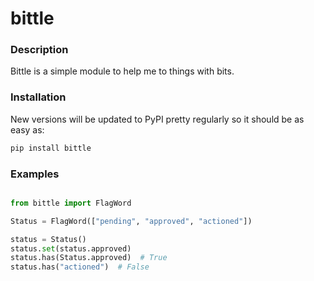 # bittle

### Description

Bittle is a simple module to help me to things with bits.

### Installation

New versions will be updated to PyPI pretty regularly so it should be as easy
as:

```bash
pip install bittle
```

### Examples

```python

from bittle import FlagWord

Status = FlagWord(["pending", "approved", "actioned"])

status = Status()
status.set(status.approved)
status.has(Status.approved)  # True
status.has("actioned")  # False

```

